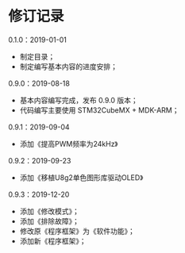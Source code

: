 # 修订记录

0.1.0：2019-01-01

* 制定目录；
* 制定编写基本内容的进度安排；

0.9.0：2019-08-18

* 基本内容编写完成，发布 0.9.0 版本；
* 代码编写主要使用 STM32CubeMX + MDK-ARM；

0.9.1：2019-09-04

* 添加《提高PWM频率为24kHz》

0.9.2：2019-09-23

* 添加《移植U8g2单色图形库驱动OLED》

0.9.3：2019-12-20

* 添加《修改模式》；
* 添加《排除故障》；
* 修改原《程序框架》为《软件功能》；
* 添加新《程序框架》；
